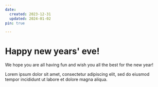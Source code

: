 ```yaml
---
date:
  created: 2023-12-31
  updated: 2024-01-02
pin: true 

---
```



# Happy new years' eve!

We hope you are all having fun and wish you all the best for the new year!
<!-- more -->

Lorem ipsum dolor sit amet, consectetur adipiscing elit, sed do eiusmod
tempor incididunt ut labore et dolore magna aliqua.
